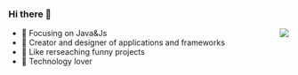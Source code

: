 ### Hi there 👋

<!--
**Eugene1024/Eugene1024** is a ✨ _special_ ✨ repository because its `README.md` (this file) appears on your GitHub profile.

Here are some ideas to get you started:

- 🔭 I’m currently working on ...
- 🌱 I’m currently learning ...
- 👯 I’m looking to collaborate on ...
- 🤔 I’m looking for help with ...
- 💬 Ask me about ...
- 📫 How to reach me: ...
- 😄 Pronouns: ...
- ⚡ Fun fact: ...
-->

<img align="right" src="https://github-readme-stats.vercel.app/api?username=Eugene1024&show_icons=true&icon_color=CE1D2D&text_color=718096&bg_color=ffffff&hide_title=true" />

- :orange_book: Focusing on Java&Js
- :hammer: Creator and designer of applications and frameworks
- :ram:  Like rerseaching funny projects
- :meat_on_bone: Technology lover

